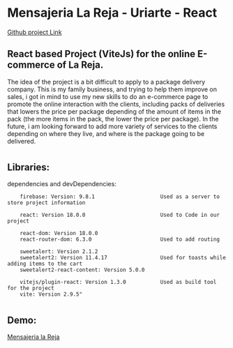 # **Mensajeria La Reja - Uriarte - React**

[Github project Link](https://github.com/Kryosen/Idea-Uriarte-React.git)

## React based Project (ViteJs) for the online E-commerce of La Reja.

The idea of the project is a bit difficult to apply to a package delivery company. This is my family business, and trying to help them improve on sales, i got in mind to use my new skills to do an e-commerce page to promote the online interaction with the clients, including packs of deliveries that lowers the price per package depending of the amount of items in the pack (the more items in the pack, the lower the price per package). In the future, i am looking forward to add more variety of services to the clients depending on where they live, and where is the
package going to be delivered.

#

## Libraries:

dependencies and devDependencies:

        firebase: Version: 9.8.1                     Used as a server to store project information

        react: Version 18.0.0                        Used to Code in our project

        react-dom: Version 18.0.0
        react-router-dom: 6.3.0                      Used to add routing

        sweetalert: Version 2.1.2
        sweetalert2: Version 11.4.17                 Used for toasts while adding items to the cart
        sweetalert2-react-content: Version 5.0.0

        vitejs/plugin-react: Version 1.3.0           Used as build tool for the project
        vite: Version 2.9.5"

#

## Demo:

[Mensajeria la Reja](https://stunning-naiad-e09a5e.netlify.app/)
